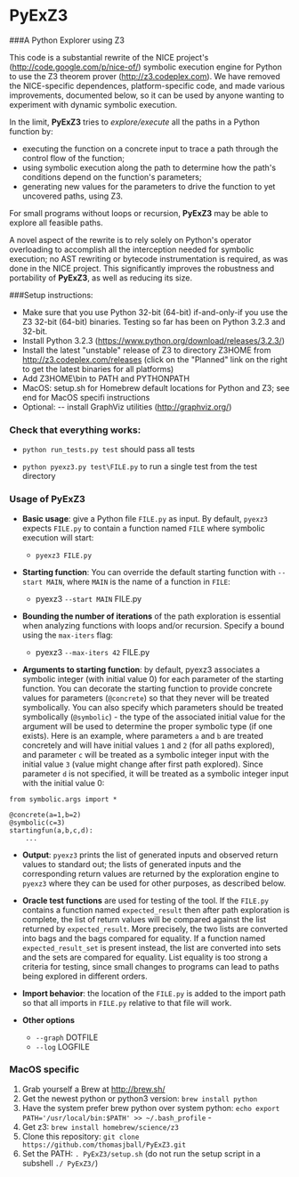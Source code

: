 PyExZ3
======

###A Python Explorer using Z3

This code is a substantial rewrite of the NICE project's
(http://code.google.com/p/nice-of/) symbolic execution engine for
Python to use the Z3 theorem prover (http://z3.codeplex.com). We have
removed the NICE-specific dependences, platform-specific code, and
made various improvements, documented below, so it can be used
by anyone wanting to experiment with dynamic symbolic execution.

In the limit, **PyExZ3** tries to *explore/execute* all the paths in a
Python function by:
- executing the function on a concrete input to trace a path through the control flow of the function;
- using symbolic execution along the path to determine how the path's conditions depend on the function's parameters;
- generating new values for the parameters to drive the function to yet uncovered paths, using Z3.  

For small programs without loops or recursion, 
**PyExZ3** may be able to explore all feasible paths.

A novel aspect of the rewrite is to rely solely on Python's operator
overloading to accomplish all the interception needed for symbolic
execution; no AST rewriting or bytecode instrumentation is required,
as was done in the NICE project. This significantly improves the
robustness and portability of **PyExZ3**, as well as reducing its
size.

###Setup instructions:

- Make sure that you use Python 32-bit (64-bit) if-and-only-if you use the Z3 32-bit (64-bit) binaries. Testing so far has been on Python 3.2.3 and 32-bit.
- Install Python 3.2.3 (https://www.python.org/download/releases/3.2.3/)
- Install the latest "unstable" release of Z3 to directory Z3HOME from http://z3.codeplex.com/releases (click on the "Planned" link on the right to get the latest binaries for all platforms)
- Add Z3HOME\bin to PATH and PYTHONPATH
- MacOS: setup.sh for Homebrew default locations for Python and Z3; see end for MacOS specifi instructions
- Optional:
-- install GraphViz utilities (http://graphviz.org/)

### Check that everything works:

- `python run_tests.py test` should pass all tests

- `python pyexz3.py test\FILE.py` to run a single test from the test directory

### Usage of PyExZ3

- **Basic usage**: give a Python file `FILE.py` as input. By default, `pyexz3` expects `FILE.py` to contain a function named `FILE` where symbolic execution will start:

  - `pyexz3 FILE.py`

- **Starting function**: You can override the default starting function with `--start MAIN`, where `MAIN` is the name of a  function in `FILE`: 

  - pyexz3 `--start MAIN` FILE.py

- **Bounding the number of iterations** of the path exploration is essential when
analyzing functions with loops and/or recursion. Specify a bound using the `max-iters` flag:

  - pyexz3 `--max-iters 42` FILE.py

- **Arguments to starting function**: by default, pyexz3 associates a symbolic integer
(with initial value 0) for each parameter of the starting function. 
You can decorate the starting function to provide concrete values for parameters 
(`@concrete`) so that they never will be treated symbolically. You can also specify 
which parameters should be treated symbolically (`@symbolic`) - the type of the associated 
initial value for the argument will be used to determine the proper symbolic type 
(if one exists). Here is an example, where parameters `a` and `b` are treated concretely
and will have initial values `1` and `2` (for all paths explored), and parameter `c` will 
be treated as a symbolic integer input with the initial value `3` (value might change after
first path explored). Since parameter `d` is not specified, it will be treated as a symbolic 
integer input with the initial value 0:

```
from symbolic.args import *

@concrete(a=1,b=2)
@symbolic(c=3)
startingfun(a,b,c,d):
    ...
```

- **Output**: `pyexz3` prints the list of generated inputs and observed return values
to standard out; the lists of generated inputs and the corresponding return values are
returned by the exploration engine to `pyexz3` where they can be used for other 
purposes, as described below.

- **Oracle test functions** are used for testing of the tool. If the `FILE.py` contains a function named `expected_result` then after path exploration is complete, the list of return values will be compared against the list returned by `expected_result`. More precisely, the two lists are converted into bags and the bags compared for equality.  If a function named
`expected_result_set` is present instead, the list are converted into sets and the sets are compared for equality. 
List equality is too strong a criteria for testing, since small changes to programs can lead to paths being explored
in different orders. 

- **Import behavior**: the location of the `FILE.py` is added to the import path so that all imports in `FILE.py` 
relative to that file will work.

- **Other options**
  - `--graph` DOTFILE
  - `--log` LOGFILE

### MacOS specific

1. Grab yourself a Brew at http://brew.sh/
2. Get the newest python or python3 version: `brew install python`
3. Have the system prefer brew python over system python: `echo export PATH='/usr/local/bin:$PATH' >> ~/.bash_profile`  - 
4. Get z3: `brew install homebrew/science/z3`
5. Clone this repository: `git clone https://github.com/thomasjball/PyExZ3.git` 
6. Set the PATH: `. PyExZ3/setup.sh`  (do not run the setup script in a subshell `./ PyExZ3/`)
